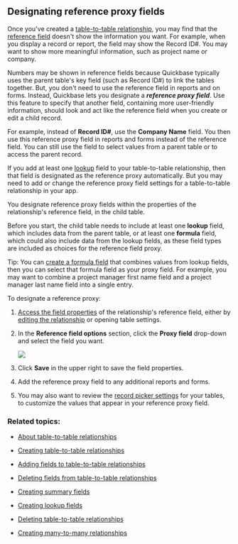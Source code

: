 ## Designating reference proxy fields

Once you've created a [table-to-table relationship](https://helpv2.quickbase.com/hc/en-us/articles/4570287263636-About-table-to-table-relationships-), you may find that the [reference field](https://helpv2.quickbase.com/hc/en-us/articles/4570287263636-About-table-to-table-relationships-#fieldtypes) doesn't show the information you want. For example, when you display a record or report, the field may show the Record ID#. You may want to show more meaningful information, such as project name or company.

Numbers may be shown in reference fields because Quickbase typically uses the parent table's key field (such as Record ID#) to link the tables together. But, you don't need to use the reference field in reports and on forms. Instead, Quickbase lets you designate a _**reference proxy field**_. Use this feature to specify that another field, containing more user-friendly information, should look and act like the reference field when you create or edit a child record.

For example, instead of **Record ID#**, use the **Company Name** field. You then use this reference proxy field in reports and forms instead of the reference field. You can still use the field to select values from a parent table or to access the parent record.

If you add at least one [lookup](https://helpv2.quickbase.com/hc/en-us/articles/4570275339156-Creating-lookup-fields-) field to your table-to-table relationship, then that field is designated as the reference proxy automatically. But you may need to add or change the reference proxy field settings for a table-to-table relationship in your app.

You designate reference proxy fields within the properties of the relationship's reference field, in the child table.

Before you start, the child table needs to include at least one **lookup** field, which includes data from the parent table, or at least one **formula** field, which could also include data from the lookup fields, as these field types are included as choices for the reference field proxy.

Tip: You can [create a formula field](https://helpv2.quickbase.com/hc/en-us/articles/4570376002580-Using-Formulas-in-Quickbase-) that combines values from lookup fields, then you can select that formula field as your proxy field. For example, you may want to combine a project manager first name field and a project manager last name field into a single entry.

To designate a reference proxy:

1.  [Access the field properties](https://helpv2.quickbase.com/hc/en-us/articles/4570253123348-Change-the-Properties-of-a-Field-) of the relationship's reference field, either by [editing the relationship](https://helpv2.quickbase.com/hc/en-us/articles/4570416568468-Adding-fields-to-table-to-table-relationships-) or opening table settings.
    
2.  In the **Reference field options** section, click the **Proxy field** drop-down and select the field you want.
    
    ![](https://helpv2.quickbase.com/hc/article_attachments/4572827917716/refproxy.png)
    
3.  Click **Save** in the upper right to save the field properties.
    
4.  Add the reference proxy field to any additional reports and forms.
    
5.  You may also want to review the [record picker settings](https://helpv2.quickbase.com/hc/en-us/articles/4570419445524-Setting-record-picker-display-fields-) for your tables, to customize the values that appear in your reference proxy field.
    

### Related topics:

-   [About table-to-table relationships](https://helpv2.quickbase.com/hc/en-us/articles/4570287263636-About-table-to-table-relationships-)
    
-   [Creating table-to-table relationships](https://helpv2.quickbase.com/hc/en-us/articles/4570269732756-Creating-table-to-table-relationships-)
    
-   [Adding fields to table-to-table relationships](https://helpv2.quickbase.com/hc/en-us/articles/4570416568468-Adding-fields-to-table-to-table-relationships-)
    
-   [Deleting fields from table-to-table relationships](https://helpv2.quickbase.com/hc/en-us/articles/4570319687956-Deleting-fields-from-table-to-table-relationships-)
    
-   [Creating summary fields](https://helpv2.quickbase.com/hc/en-us/articles/4570321780372-Creating-a-summary-field-)
    
-   [Creating lookup fields](https://helpv2.quickbase.com/hc/en-us/articles/4570275339156-Creating-lookup-fields-)
    
-   [Deleting table-to-table relationships](https://helpv2.quickbase.com/hc/en-us/articles/4570433178260-Deleting-table-to-table-relationships-)
    
-   [Creating many-to-many relationships](https://helpv2.quickbase.com/hc/en-us/articles/4570285625236-Creating-many-to-many-relationships-)